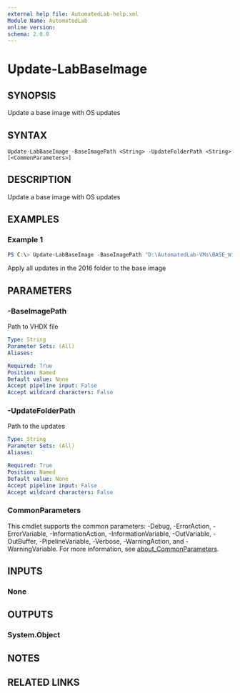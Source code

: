 ```yaml
---
external help file: AutomatedLab-help.xml
Module Name: AutomatedLab
online version:
schema: 2.0.0
---
```


# Update-LabBaseImage

## SYNOPSIS
Update a base image with OS updates

## SYNTAX

```
Update-LabBaseImage -BaseImagePath <String> -UpdateFolderPath <String> [<CommonParameters>]
```

## DESCRIPTION
Update a base image with OS updates

## EXAMPLES

### Example 1
```powershell
PS C:\> Update-LabBaseImage -BaseImagePath "D:\AutomatedLab-VMs\BASE_WindowsServer2016Datacenter(DesktopExperience)_10.0.14393.0.vhdx" -UpdateFolderPath $LabSources/OSUpdates/2016
```

Apply all updates in the 2016 folder to the base image

## PARAMETERS

### -BaseImagePath
Path to VHDX file

```yaml
Type: String
Parameter Sets: (All)
Aliases:

Required: True
Position: Named
Default value: None
Accept pipeline input: False
Accept wildcard characters: False
```

### -UpdateFolderPath
Path to the updates

```yaml
Type: String
Parameter Sets: (All)
Aliases:

Required: True
Position: Named
Default value: None
Accept pipeline input: False
Accept wildcard characters: False
```

### CommonParameters
This cmdlet supports the common parameters: -Debug, -ErrorAction, -ErrorVariable, -InformationAction, -InformationVariable, -OutVariable, -OutBuffer, -PipelineVariable, -Verbose, -WarningAction, and -WarningVariable. For more information, see [about_CommonParameters](http://go.microsoft.com/fwlink/?LinkID=113216).

## INPUTS

### None

## OUTPUTS

### System.Object
## NOTES

## RELATED LINKS
